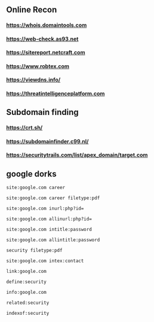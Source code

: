 ## Online Recon
#### https://whois.domaintools.com
#### https://web-check.as93.net
#### https://sitereport.netcraft.com
#### https://www.robtex.com
#### https://viewdns.info/
#### https://threatintelligenceplatform.com


## Subdomain finding
#### https://crt.sh/
#### https://subdomainfinder.c99.nl/
#### https://securitytrails.com/list/apex_domain/target.com


## google dorks

```
site:google.com career

site:google.com career filetype:pdf

site:google.com inurl:php?id=

site:google.com allinurl:php?id=

site:google.com intitle:password

site:google.com allintitle:password

security filetype:pdf

site:google.com intex:contact

link:google.com

define:security

info:google.com

related:security

indexof:security

```
